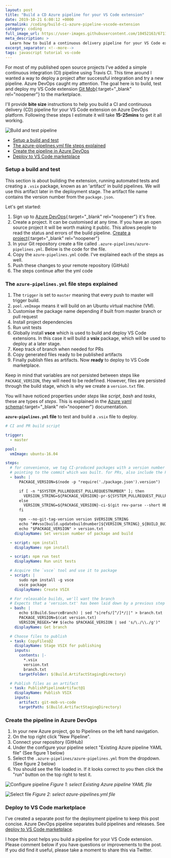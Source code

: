 ```yaml
---
layout: post
title: "Build a CD Azure pipeline for your VS Code extension"
date: 2019-10-21 6:00:12 +0000
permalink: /coding/build-ci-azure-pipeline-vscode-extension
category: coding
full_image_url: https://user-images.githubusercontent.com/10452163/67111285-821be780-f1cc-11e9-93d4-eef2f262c9c6.jpg
meta_description: >
  Learn how to build a continuous delivery pipeline for your VS Code extension using Azure DevOps Pipeline
excerpt_separator: <!--more-->
tags: javascript tutorial vs-code
---
```


For most of my published open source projects I've added a simple continuous integration (CI) pipeline using Travis CI. This time around I wanted a way to deploy a project after successful integration and try a new pipeline. Azure DevOps caught my attention. The goal here is to build, test and deploy my VS Code extension [Git Mob](https://marketplace.visualstudio.com/items?itemName=RichardKotze.git-mob){:target="\_blank" rel="noopener"} to the marketplace.

I'll provide **bite size** instructions to help you build a CI and continuous delivery (CD) pipeline for your VS Code extension on Azure DevOps platform. Following these steps I estimate it will take **15-25mins** to get it all working.

<!--more-->

![Build and test pipeline](https://user-images.githubusercontent.com/10452163/67111285-821be780-f1cc-11e9-93d4-eef2f262c9c6.jpg)

- [Setup a build and test](#setup-a-build-and-test)
- [The azure-pipelines.yml file steps explained](#the-azure-pipelinesyml-file-steps-explained)
- [Create the pipeline in Azure DevOps](#create-the-pipeline-in-azure-devops)
- [Deploy to VS Code marketplace](#deploy-to-vs-code-marketplace)

### Setup a build and test

This section is about building the extension, running automated tests and creating a `.vsix` package, known as an 'artifact' in build pipelines. We will use this artifact later in the deployment stage. The artifact file name contains the version number from the `package.json`.

Let's get started:

1. Sign up to [Azure DevOps](https://azure.microsoft.com/en-gb/services/devops/){:target="\_blank" rel="noopener"} it's free.
1. Create a project. It can be customised at any time. If you have an open source project it will be worth making it public. This allows people to read the status and errors of the build pipeline. [Create a project](https://docs.microsoft.com/en-us/azure/devops/organizations/projects/create-project?view=azure-devops){:target="\_blank" rel="noopener"}
1. In your Git repository create a file called `.azure-pipelines/azure-pipelines.yml`. Below is the code for the file.
1. Copy the `azure-pipelines.yml` code. I've explained each of the steps as well.
1. Push these changes to your remote repository (GitHub)
1. The steps continue after the yml code

### The `azure-pipelines.yml` file steps explained

1. The `trigger` is set to `master` meaning that every push to master will trigger build.
1. `pool.vmImage` means it will build on an Ubuntu virtual machine (VM).
1. Customise the package name depending if built from master branch or pull request
1. Install project dependencies
1. Run unit tests
1. Globally install **vsce** which is used to build and deploy VS Code extensions. In this case it will build a **vsix** package, which will be used to deploy at a later stage.
1. Keep track of branch when needed for PRs
1. Copy generated files ready to be published artifacts
1. Finally publish files as artifacts. Now **ready** to deploy to VS Code marketplace.

Keep in mind that variables are not persisted between steps like `PACKAGE_VERSION`, they will need to be redefined. However, files are persisted through the build stage, which is why we create a `version.txt` file.

You will have noticed properties under _steps_ like _script_, _bash_ and _tasks_, these are types of _steps_. This is explained in the [Azure yaml schema](https://docs.microsoft.com/en-us/azure/devops/pipelines/yaml-schema?view=azure-devops&tabs=schema){:target="\_blank" rel="noopener"} documentation.

**`azure-pipelines.yml` file** to test and build a `.vsix` file to deploy.

```yml
# CI and PR build script

trigger:
  - master

pool:
  vmImage: ubuntu-16.04

steps:
  # for convenience, we tag CI-produced packages with a version number
  # pointing to the commit which was built. for PRs, also include the PR #.
  - bash: |
      PACKAGE_VERSION=$(node -p "require('./package.json').version")

      if [ -n "$SYSTEM_PULLREQUEST_PULLREQUESTNUMBER" ]; then
        VERSION_STRING=${PACKAGE_VERSION}-pr-${SYSTEM_PULLREQUEST_PULLREQUESTNUMBER}-$(git rev-parse --short HEAD)
      else
        VERSION_STRING=${PACKAGE_VERSION}-ci-$(git rev-parse --short HEAD)
      fi

      npm --no-git-tag-version version $VERSION_STRING
      echo "##vso[build.updatebuildnumber]${VERSION_STRING}_${BUILD_BUILDID}"
      echo "$PACKAGE_VERSION" > version.txt
    displayName: Set version number of package and build

  - script: npm install
    displayName: npm install

  - script: npm run test
    displayName: Run unit tests

  # Acquire the `vsce` tool and use it to package
  - script: |
      sudo npm install -g vsce
      vsce package
    displayName: Create VSIX

  # For releasable builds, we'll want the branch
  # Expects that a 'version.txt' has been laid down by a previous step
  - bash: |
      echo $(Build.SourceBranch) | sed "s|refs/[^/]*/||" > branch.txt
      PACKAGE_VERSION=$(cat version.txt)
      VERSION_REGEX="## $(echo $PACKAGE_VERSION | sed 's/\./\\./g')"
    displayName: Get branch

  # Choose files to publish
  - task: CopyFiles@2
    displayName: Stage VSIX for publishing
    inputs:
      contents: |-
        *.vsix
        version.txt
        branch.txt
      targetFolder: $(Build.ArtifactStagingDirectory)

  # Publish files as an artifact
  - task: PublishPipelineArtifact@1
    displayName: Publish VSIX
    inputs:
      artifact: git-mob-vs-code
      targetPath: $(Build.ArtifactStagingDirectory)
```

### Create the pipeline in Azure DevOps

1. In your new Azure project, go to Pipelines on the left hand navigation.
1. On the top right click "New Pipeline".
1. Connect your repository (GitHub)
1. Under the configure your pipeline select "Existing Azure pipeline YAML file" (See figure 1 below)
1. Select the `.azure-pipelines/azure-pipelines.yml` from the dropdown. (See figure 2 below)
1. You should see the file loaded in. If it looks correct to you then click the "run" button on the top right to test it.

![Configure pipeline](https://user-images.githubusercontent.com/10452163/66701137-d0267c00-ecf0-11e9-9e90-f1040aa05840.png)
_Figure 1: select Existing Azure pipeline YAML file_

![Select file](https://user-images.githubusercontent.com/10452163/66701241-06183000-ecf2-11e9-9264-57ef6f093572.png)
_Figure 2: select azure-pipelines.yml file_

### Deploy to VS Code marketplace

I've created a separate post for the deployment pipeline to keep this post concise. Azure DevOps pipeline separates build pipelines and releases. See [deploy to VS Code marketplace](/coding/deploy-vscode-extension-azure-pipeline).

I hope this post helps you build a pipeline for your VS Code extension. Please comment below if you have questions or improvements to the post. If you did find it useful, please take a moment to share this via Twitter.
